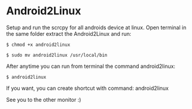 # Android2Linux
Setup and run the scrcpy for all androids device at linux.
Open terminal in the same folder extract the Android2Linux and run:

```$ chmod +x android2linux```

```$ sudo mv android2linux /usr/local/bin```

After anytime you can run from terminal the command android2linux:

```$ android2linux```

If you want, you can create shortcut with command: android2linux

See you to the other monitor :)
